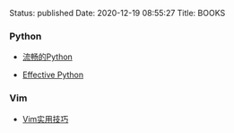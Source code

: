 Status: published
Date: 2020-12-19 08:55:27
Title: BOOKS

### Python

- [流畅的Python](https://book.douban.com/subject/27028517/)

- [Effective Python](https://effectivepython.com/)


### Vim

- [Vim实用技巧](https://book.douban.com/subject/25869486/)